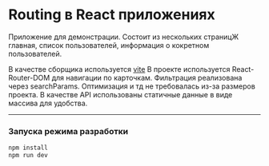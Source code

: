 # Routing в React приложениях

Приложение для демонстрации.
Состоит из нескольких страницЖ главная, список пользователей, информация о кокретном пользователей.

В качестве сборщика используется [vite](https://vitejs.dev/)
В проекте используется React-Router-DOM для навигации по карточкам.
Фильтрация реализована через searchParams.
Оптимизация и тд не требовалась из-за размеров проекта.
В качестве API использованы статичные данные в виде массива для удобства.

<hr />

### Запуска режима разработки

```sh
npm install
npm run dev
```
